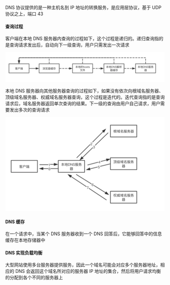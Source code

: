DNS 协议提供的是一种主机名到 IP 地址的转换服务，是应用层协议，基于 UDP 协议之上，端口 43

#### 查询过程

客户端在本地 DNS 服务器内查询的过程如下，这个过程是递归的。递归查询指的是查询请求发出后，自动向下一级查询，用户只需发出一次请求

![](../assets/DNS-local.png)

本地 DNS 服务器向其他服务器查询的过程如下，如果没有依次向根域名服务器、顶级域名服务器、权威域名服务器查询，这个过程是迭代的。迭代查询指的是查询请求后，域名服务器返回单次查询的结果。下一级的查询由用户自己请求，用户需要发出多次的查询请求

![](../assets/DNS.png)

#### DNS 缓存

在一个请求中，当某个 DNS 服务器收到一个 DNS 回答后，它能够回答中的信息缓存在本地存储器中

#### DNS 实现负载均衡

大型网站使用多台服务器提供服务，因此一个域名可能会对应多个服务器地址，相应的 DNS 会返回这个域名所对应的服务器 IP 地址的集合，然后将用户请求均衡的分配到各个不同的服务器上
